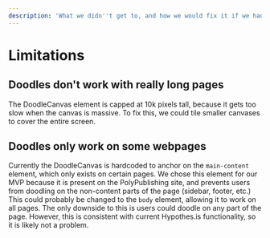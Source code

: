 ```yaml
---
description: 'What we didn''t get to, and how we would fix it if we had time.'
---
```


# Limitations

## Doodles don't work with really long pages

The DoodleCanvas element is capped at 10k pixels tall, because it gets too slow when the canvas is massive. To fix this, we could tile smaller canvases to cover the entire screen.

## Doodles only work on some webpages

Currently the DoodleCanvas is hardcoded to anchor on the  `main-content` element, which only exists on certain pages. We chose this element for our MVP because it is present on the PolyPublishing site, and prevents users from doodling on the non-content parts of the page \(sidebar, footer, etc.\) This could probably be changed to the `body` element, allowing it to work on all pages. The only downside to this is users could doodle on any part of the page. However, this is consistent with current Hypothes.is functionality, so it is likely not a problem.



